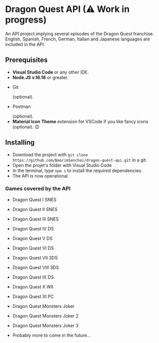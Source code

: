 # Dragon Quest API (⚠ Work in progress)

An API project implying several episodes of the Dragon Quest franchise.
English, Spanish, French, German, Italian and Japanese languages are included in the API.

## Prerequisites

- <b>Visual Studio Code</b> or any other IDE.
- <b>Node.JS v.16.18</b> or greater.
- <p>Git</p> (optional).
- <p>Postman</p> (optional).
- <b>Material Icon Theme</b> extension for VSCode if you like fancy icons (optional). 😊

## Installing

- Download the project with `git clone https://github.com/NaorimSenchai/dragon-quest-api.git` in a git.
- Open the projet's folder with Visual Studio Code
- In the terminal, type `npm i` to install the required dependencies.
- The API is now operational.

### Games covered by the API

- Dragon Quest I SNES
- Dragon Quest II SNES
- Dragon Quest III SNES
- Dragon Quest IV DS
- Dragon Quest V DS
- Dragon Quest VI DS
- Dragon Quest VII 3DS
- Dragon Quest VIII 3DS
- Dragon Quest IX DS
- Dragon Quest X WII
- Dragon Quest XI PC

- Dragon Quest Monsters Joker
- Dragon Quest Monsters Joker 2
- Dragon Quest Monsters Joker 3
- Probably more to come in the future...